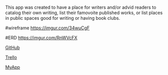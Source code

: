 This app was created to have a place for writers and/or advid readers to catalog their own writing, list their famovoite published works, or list places in public spaces good for writing or having book clubs. 


#wireframe https://imgur.com/34wuCgF

#ERD https://imgur.com/RnWVcFX

[GitHub](https://github.com/CCowens93/project-3)

[Trello](https://trello.com/b/ZBC3rUfe/art-portfolio)

[MyApp](https://hidden-lowlands-05898.herokuapp.com/)